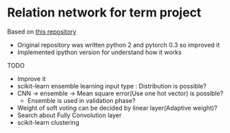 # Relation network for term project

Based on [this repository](https://github.com/floodsung/LearningToCompare_FSL)

- Original repository was written python 2 and pytorch 0.3 so improved it
- Implemented ipython version for understand how it works

TODO

- Improve it
- scikit-learn ensemble learning input type : Distribution is possible?
- CNN -> ensemble -> Mean square error(Use one hot vector) is possible?
  - Ensemble is used in validation phase?
- Weight of soft voting can be decided by linear layer(Adaptive weight)?
- Search about Fully Convolution layer
- scikit-learn clustering